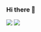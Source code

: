 ### Hi there 👋

![](https://img.shields.io/badge/day%20📅-2-blue)
![](https://img.shields.io/badge/stars%20⭐-4-yellow)
